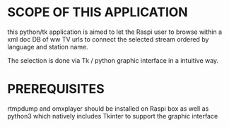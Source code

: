 SCOPE OF THIS APPLICATION
=
this python/tk application is aimed to let the Raspi user to browse within a
xml doc DB of ww TV urls to connect the selected stream ordered by language
and station name.

The selection is done via Tk / python graphic interface in a intuitive way.

PREREQUISITES
=
rtmpdump and omxplayer should be installed on Raspi box as well as python3 which
natively includes Tkinter to support the graphic interface
